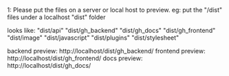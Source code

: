 1: Please put the files on a server or local host to preview. 
eg: put the "/dist" files under a localhost "dist" folder

looks like:
"dist/api"
"dist/gh_backend"
"dist/gh_docs"
"dist/gh_frontend"
"dist/image"
"dist/javascript"
"dist/plugins"
"dist/stylesheet"

backend preview:  http://localhost/dist/gh_backend/
frontend preview:  http://localhost/dist/gh_frontend/
docs preview:  http://localhost/dist/gh_docs/